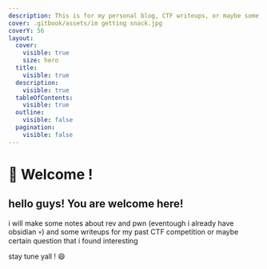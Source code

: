 ```yaml
---
description: This is for my personal blog, CTF writeups, or maybe some research
cover: .gitbook/assets/im getting snack.jpg
coverY: 56
layout:
  cover:
    visible: true
    size: hero
  title:
    visible: true
  description:
    visible: true
  tableOfContents:
    visible: true
  outline:
    visible: false
  pagination:
    visible: false
---
```


# 👋 Welcome !

## hello guys! You are welcome here!

i will make some notes about rev and pwn (eventough i already have obsidian :skull:) and some writeups for my past CTF competition or maybe certain question that i found interesting



stay tune yall ! :smile:

